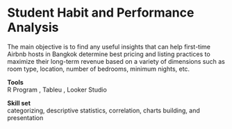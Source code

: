 # Student Habit and Performance Analysis
The main objective is to find any useful insights that can help first-time Airbnb hosts in Bangkok determine best pricing and listing practices to maximize their long-term revenue based on a variety of dimensions such as room type, location, number of bedrooms, minimum nights, etc.

**Tools** \
R Program , Tableu , Looker Studio

**Skill set** \
categorizing, descriptive statistics, correlation, charts building, and presentation
